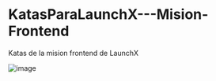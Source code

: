 # KatasParaLaunchX---Mision-Frontend
Katas de la mision frontend de LaunchX

![image](https://user-images.githubusercontent.com/98553492/155430992-ee4f2b4e-684a-4c53-8c0c-e4e5850dd7b7.png)
